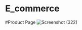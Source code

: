 # E_commerce
#Product Page
![Screenshot (322)](https://github.com/Arpitjain250901/E_commerce/assets/113784924/0baf73f3-bf94-4042-9af6-fe515a78a978)
